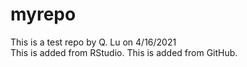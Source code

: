 # myrepo
This is a test repo by Q. Lu on 4/16/2021  
This is added from RStudio.
This is added from GitHub.
